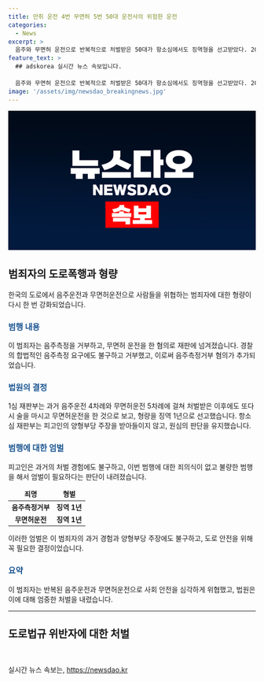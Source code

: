 ```yaml
---
title: 만취 운전 4번 무면허 5번 50대 운전사의 위험한 운전
categories:
  - News
excerpt: >
  음주와 무면허 운전으로 반복적으로 처벌받은 50대가 항소심에서도 징역형을 선고받았다. 2022년 9월, 평창에서 무면허로 운전 중 음주측정에 거부하며 범행을 저질렀고, 1심 재판부는 죄질이 상당히 불량하고, 엄벌이 필요하다며 징역 1년을 선고했다. A 씨는 항소를 제기했지만 재판부는 기각하며 원심을 유지했다. 해당 법정은 피고인의 양형부당 주장을 받아들이지 않겠다고 밝혔다. 사회적 안전을 위해 엄중한 처벌이 이루어졌다.
feature_text: >
  ## adskorea 실시간 뉴스 속보입니다.

  음주와 무면허 운전으로 반복적으로 처벌받은 50대가 항소심에서도 징역형을 선고받았다. 2022년 9월, 평창에서 무면허로 운전 중 음주측정에 거부하며 범행을 저질렀고, 1심 재판부는 죄질이 상당히 불량하고, 엄벌이 필요하다며 징역 1년을 선고했다. A 씨는 항소를 제기했지만 재판부는 기각하며 원심을 유지했다. 해당 법정은 피고인의 양형부당 주장을 받아들이지 않겠다고 밝혔다. 사회적 안전을 위해 엄중한 처벌이 이루어졌다.
image: '/assets/img/newsdao_breakingnews.jpg'
---
```


<p><img src="/assets/img/newsdao_breakingnews.jpg" alt="adskorea 속보" /></p>

<h2 data-ke-size="size26">범죄자의 도로폭행과 형량</h2>

<p data-ke-size="size16">한국의 도로에서 음주운전과 무면허운전으로 사람들을 위협하는 범죄자에 대한 형량이 다시 한 번 강화되었습니다.</p>

<h3><b><span style="color: #1a5490;">범행 내용</span></b></h3>

<p data-ke-size="size16">이 범죄자는 음주측정을 거부하고, 무면허 운전을 한 혐의로 재판에 넘겨졌습니다. 경찰의 합법적인 음주측정 요구에도 불구하고 거부했고, 이로써 음주측정거부 혐의가 추가되었습니다.</p>

<h3><b><span style="color: #1a5490;">법원의 결정</span></b></h3>

<p data-ke-size="size16">1심 재판부는 과거 음주운전 4차례와 무면허운전 5차례에 걸쳐 처벌받은 이후에도 또다시 술을 마시고 무면허운전을 한 것으로 보고, 형량을 징역 1년으로 선고했습니다. 항소심 재판부는 피고인의 양형부당 주장을 받아들이지 않고, 원심의 판단을 유지했습니다.</p>

<h3><b><span style="color: #1a5490;">범행에 대한 엄벌</span></b></h3>

<p data-ke-size="size16">피고인은 과거의 처벌 경험에도 불구하고, 이번 범행에 대한 죄의식이 없고 불량한 범행을 해서 엄벌이 필요하다는 판단이 내려졌습니다.</p>

<table>
    <thead>
        <tr>
            <td style="text-align: center; height: 17px;"><b>죄명</b></td>
            <td style="text-align: center; height: 17px;"><b>형벌</b></td>
        </tr>
    </thead>
    <tbody>
        <tr>
            <td style="text-align: center; height: 17px;"><b>음주측정거부</b></td>
            <td style="text-align: center; height: 17px;"><b>징역 1년</b></td>
        </tr>
        <tr>
            <td style="text-align: center; height: 17px;"><b>무면허운전</b></td>
            <td style="text-align: center; height: 17px;"><b>징역 1년</b></td>
        </tr>
    </tbody>
</table>

<p data-ke-size="size16">이러한 엄벌은 이 범죄자의 과거 경험과 양형부당 주장에도 불구하고, 도로 안전을 위해 꼭 필요한 결정이었습니다.</p>

<h3><b><span style="color: #1a5490;">요약</span></b></h3>

<p data-ke-size="size16">이 범죄자는 반복된 음주운전과 무면허운전으로 사회 안전을 심각하게 위협했고, 법원은 이에 대해 엄중한 처벌을 내렸습니다.</p>

<hr>

<h2 data-ke-size="size26">도로법규 위반자에 대한 처벌</h2>

<p data-ke-size="size16">&nbsp;</p>
실시간 뉴스 속보는, <a href="https://newsdao.kr" rel="dofollow">https://newsdao.kr</a>


